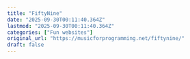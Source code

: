 ```yaml
---
title: "FiftyNine"
date: "2025-09-30T00:11:40.364Z"
lastmod: "2025-09-30T00:11:40.364Z"
categories: ["Fun websites"]
original_url: "https://musicforprogramming.net/fiftynine/"
draft: false
---
```

